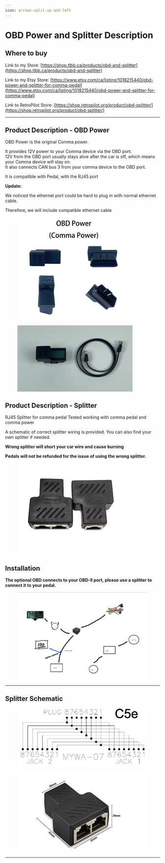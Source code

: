 ```yaml
---
icon: arrows-split-up-and-left
---
```


# OBD Power and Splitter Description

## Where to buy

Link to my Store: [https://shop.tlbb.ca/products/obd-and-splitter](https://shop.tlbb.ca/products/obd-and-splitter)

Link to my Etsy Store: [https://www.etsy.com/ca/listing/1018215440/obd-power-and-splitter-for-comma-pedal](https://www.etsy.com/ca/listing/1018215440/obd-power-and-splitter-for-comma-pedal)

Link to RetroPilot Store: [https://shop.retropilot.org/product/obd-splitter/](https://shop.retropilot.org/product/obd-splitter/)

***

## Product Description - OBD Power

OBD Power is the original Comma power.

It provides 12V power to your Comma device via the OBD port. \
12V from the OBD port usually stays alive after the car is off, which means your Comma device will stay on.\
It also connects CAN bus 3 from your comma device to the OBD port.

It is compatible with Pedal, with the RJ45 port

**Update:**

We noticed the ethernet port could be hard to plug in with normal ethernet cable.

Therefore, we will include compatible ethernet cable



<div align="left"><figure><img src="../.gitbook/assets/OBD power.jpg" alt="" width="375"><figcaption></figcaption></figure></div>

<div align="left"><figure><img src="../.gitbook/assets/IMG_9745-1.JPG" alt="" width="375"><figcaption></figcaption></figure></div>

## Product Description - Splitter

RJ45 Splitter for comma pedal Tested working with comma pedal and comma power

A schematic of correct splitter wiring is provided. You can also find your own splitter if needed.

**Wrong splitter will short your car wire and cause burning**

**Pedals will not be refunded for the issue of using the wrong splitter.**



<div align="left"><figure><img src="../.gitbook/assets/2.PNG" alt="" width="375"><figcaption></figcaption></figure></div>



## **Installation**

**The optional OBD connects to your OBD-II port, please use a splitter to connect it to your pedal.**

<figure><img src="../.gitbook/assets/Photo 2024-11-16, 08 37 43.png" alt=""><figcaption></figcaption></figure>

***

## Splitter Schematic



<div><figure><img src="../.gitbook/assets/微信图片_20210725010730.png" alt=""><figcaption></figcaption></figure> <figure><img src="../.gitbook/assets/3.PNG" alt=""><figcaption></figcaption></figure></div>

***
